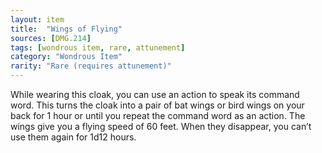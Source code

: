 ```yaml
---
layout: item
title:  "Wings of Flying"
sources: [DMG.214]
tags: [wondrous item, rare, attunement]
category: "Wondrous Item"
rarity: "Rare (requires attunement)"
---
```


While wearing this cloak, you can use an action to speak its command word. This turns the cloak into a pair of bat wings or bird wings on your back for 1 hour or until you repeat the command word as an action. The wings give you a flying speed of 60 feet. When they disappear, you can’t use them again for 1d12 hours.